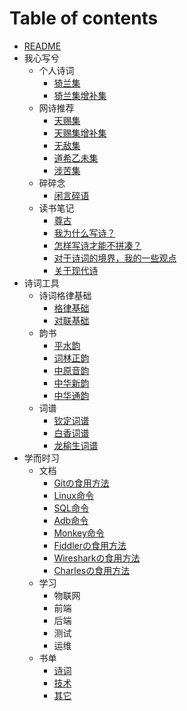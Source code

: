 # Table of contents

- [README](README.md)
- 我心写兮
  - 个人诗词
    - [猗兰集](我心写兮/诗词/01猗兰集.md)
    - [猗兰集增补集](我心写兮/诗词/02猗兰集增补集.md)
  - 网诗推荐
    - [天赐集](我心写兮/网诗推荐/01天赐集.md)
    - [天赐集增补集](我心写兮/网诗推荐/02天赐增补集.md)
    - [无敌集](我心写兮/网诗推荐/03无敌集.md)
    - [道希乙未集](我心写兮/网诗推荐/04道希乙未集.md)
    - [涉苦集](我心写兮/网诗推荐/05涉苦集.md)
  - 碎碎念
    - [闲言碎语](我心写兮/碎碎念/闲言碎语.md)
  - 读书笔记
    - [尊古](我心写兮/读书笔记/01尊古.md)
    - [我为什么写诗？](我心写兮/读书笔记/02我为什么写诗？.md)
    - [怎样写诗才能不拼凑？](我心写兮/读书笔记/03怎样写诗才能不拼凑？.md)
    - [对于诗词的境界，我的一些观点](我心写兮/读书笔记/04对于诗词的境界，我的一些观点.md)
    - [关于现代诗](我心写兮/读书笔记/05关于现代诗.md)
- 诗词工具
  - 诗词格律基础
    - [格律基础](诗词工具/诗词格律基础/01格律基础.md)
    - [对联基础](诗词工具/诗词格律基础/02对联基础.md) 
  - 韵书
    - [平水韵](诗词工具/韵书/01平水韵.md)
    - [词林正韵](诗词工具/韵书/02词林正韵.md)
    - [中原音韵](诗词工具/韵书/03中原音韵.md)
    - [中华新韵](诗词工具/韵书/04中华新韵.md)
    - [中华通韵](诗词工具/韵书/05中华通韵.md)
  - 词谱
    - [钦定词谱](诗词工具/词谱/01钦定词谱.md)
    - [白香词谱](诗词工具/词谱/02白香词谱.md)
    - [龙榆生词谱](诗词工具/词谱/03龙榆生词谱.md)
- 学而时习
  - 文档
    - [Gitの食用方法](采集/文档/01Gitの食用方法.md)
    - [Linux命令](采集/文档/02Linux命令.md)
    - [SQL命令](采集/文档/03SQL命令.md)
    - [Adb命令](采集/文档/04adb命令.md)
    - [Monkey命令](采集/文档/05monkey命令.md)
    - [Fiddlerの食用方法](采集/文档/06Fiddlerの食用方法.md)
    - [Wiresharkの食用方法](采集/文档/07Wiresharkの食用方法.md)
    - [Charlesの食用方法](采集/文档/08Charlesの食用方法.md)
  - 学习
    - 物联网
    - 前端
    - 后端
    - 测试
    - 运维
  - 书单
    - [诗词](采集/书单/01诗词.md)
    - [技术](采集/书单/02技术.md)
    - [其它](采集/书单/03其它.md)